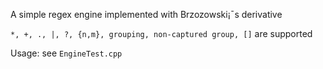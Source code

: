 A simple regex engine implemented with Brzozowski¡¯s derivative

`*, +, ., |, ?, {n,m}, grouping, non-captured group, []` are supported

Usage: see `EngineTest.cpp`

